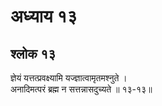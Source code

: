 # अध्याय १३

## श्लोक १३

ज्ञेयं यत्तत्प्रवक्ष्यामि यज्ज्ञात्वामृतमश्नुते ।<br>अनादिमत्परं ब्रह्म न सत्तन्नासदुच्यते ॥ १३-१३॥<br><br>

